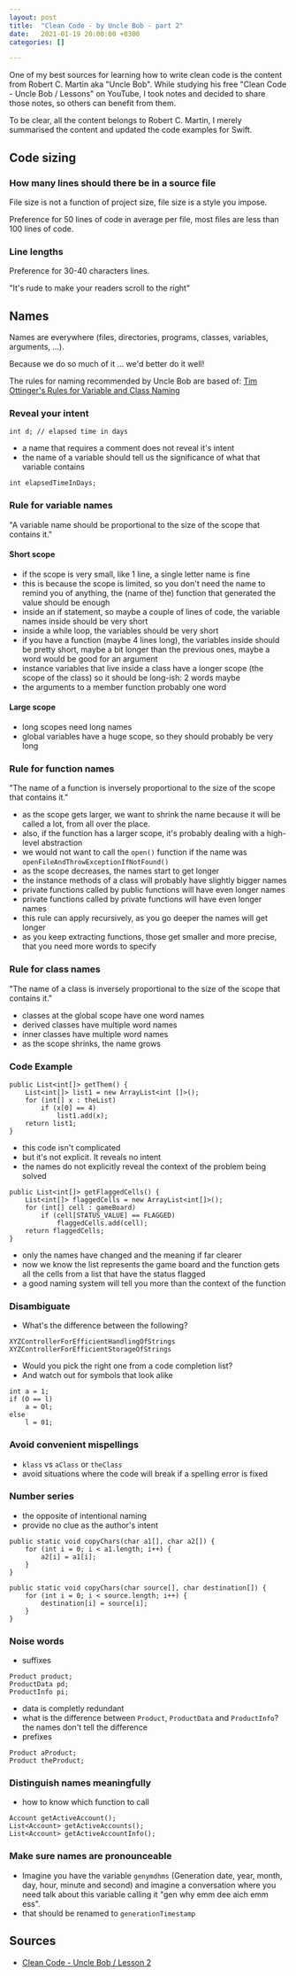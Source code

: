 ```yaml
---
layout: post
title:  "Clean Code - by Uncle Bob - part 2"
date:   2021-01-19 20:00:00 +0300
categories: []

---
```


One of my best sources for learning how to write clean code is the content from Robert C. Martin aka "Uncle Bob". While studying his free "Clean Code - Uncle Bob / Lessons" on YouTube, I took notes and decided to share those notes, so others can benefit from them.

To be clear, all the content belongs to Robert C. Martin, I merely summarised the content and updated the code examples for Swift.

## Code sizing

### How many lines should there be in a source file

File size is not a function of project size, file size is a style you impose.

Preference for 50 lines of code in average per file, most files are less than 100 lines of code.

### Line lengths

Preference for 30-40 characters lines.

"It's rude to make your readers scroll to the right"

## Names

Names are everywhere (files, directories, programs, classes, variables, arguments, ...).

Because we do so much of it ... we'd better do it well!

The rules for naming recommended by Uncle Bob are based of: [Tim Ottinger's Rules for Variable and Class Naming](https://www.maultech.com/chrislott/resources/cstyle/ottinger-naming.html)

### Reveal your intent

`int d; // elapsed time in days`

- a name that requires a comment does not reveal it's intent
- the name of a variable should tell us the significance of what that variable contains

`int elapsedTimeInDays;`

### Rule for variable names

"A variable name should be proportional to the size of the scope that contains it."

#### Short scope

- if the scope is very small, like 1 line, a single letter name is fine
- this is because the scope is limited, so you don't need the name to remind you of anything, the (name of the) function that generated the value should be enough
- inside an if statement, so maybe a couple of lines of code, the variable names inside should be very short
- inside a while loop, the variables should be very short
- if you have a function (maybe 4 lines long), the variables inside should be pretty short, maybe a bit longer than the previous ones, maybe a word would be good for an argument
- instance variables that live inside a class have a longer scope (the scope of the class) so it should be long-ish: 2 words maybe
- the arguments to a member function probably one word

#### Large scope

- long scopes need long names
- global variables have a huge scope, so they should probably be very long

### Rule for function names

"The name of a function is inversely proportional to the size of the scope that contains it."

- as the scope gets larger, we want to shrink the name because it will be called a lot, from all over the place. 
- also, if the function has a larger scope, it's probably dealing with a high-level abstraction
- we would not want to call the `open()` function if the name was `openFileAndThrowExceptionIfNotFound()`
- as the scope decreases, the names start to get longer
- the instance methods of a class will probably have slightly bigger names
- private functions called by public functions will have even longer names
- private functions called by private functions will have even longer names
- this rule can apply recursively, as you go deeper the names will get longer
- as you keep extracting functions, those get smaller and more precise, that you need more words to specify

### Rule for class names

"The name of a class is inversely proportional to the size of the scope that contains it."

- classes at the global scope have one word names
- derived classes have multiple word names
- inner classes have multiple word names
- as the scope shrinks, the name grows

### Code Example

```
public List<int[]> getThem() {
    List<int[]> list1 = new ArrayList<int []>();
    for (int[] x : theList)
        if (x[0] == 4)
            list1.add(x);
    return list1;
}
```

- this code isn't complicated
- but it's not explicit. It reveals no intent
- the names do not explicitly reveal the context of the problem being solved

```
public List<int[]> getFlaggedCells() {
    List<int[]> flaggedCells = new ArrayList<int[]>();
    for (int[] cell : gameBoard)
        if (cell[STATUS_VALUE] == FLAGGED)
            flaggedCells.add(cell);
    return flaggedCells;
}
```

- only the names have changed and the meaning if far clearer
- now we know the list represents the game board and the function gets all the cells from a list that have the status flagged
- a good naming system will tell you more than the context of the function

### Disambiguate

- What's the difference between the following?

```
XYZControllerForEfficientHandlingOfStrings
XYZControllerForEfficientStorageOfStrings
```

- Would you pick the right one from a code completion list?
- And watch out for symbols that look alike

```
int a = 1;
if (O == l)
    a = Ol;
else
    l = 01;
```

### Avoid convenient mispellings

- `klass` vs `aClass` or `theClass`
- avoid situations where the code will break if a spelling error is fixed

### Number series

- the opposite of intentional naming
- provide no clue as the author's intent

```
public static void copyChars(char a1[], char a2[]) {
    for (int i = 0; i < a1.length; i++) {
        a2[i] = a1[i];
    }
}
```

```
public static void copyChars(char source[], char destination[]) {
    for (int i = 0; i < source.length; i++) {
        destination[i] = source[i];
    }
}
```

### Noise words

- suffixes

```
Product product;
ProductData pd;
ProductInfo pi;
```

- data is completly redundant
- what is the difference between `Product`, `ProductData` and `ProductInfo`? the names don't tell the difference
- prefixes

```
Product aProduct;
Product theProduct;
```

### Distinguish names meaningfully

- how to know which function to call

```
Account getActiveAccount();
List<Account> getActiveAccounts();
List<Account> getActiveAccountInfo();
```

### Make sure names are pronounceable

- Imagine you have the variable `genymdhms` (Generation date, year, month, day, hour, minute and second) and imagine a conversation where you need talk about this variable calling it "gen why emm dee aich emm ess".
- that should be renamed to `generationTimestamp`

## Sources

- [Clean Code - Uncle Bob / Lesson 2](https://www.youtube.com/watch?v=2a_ytyt9sf8)
